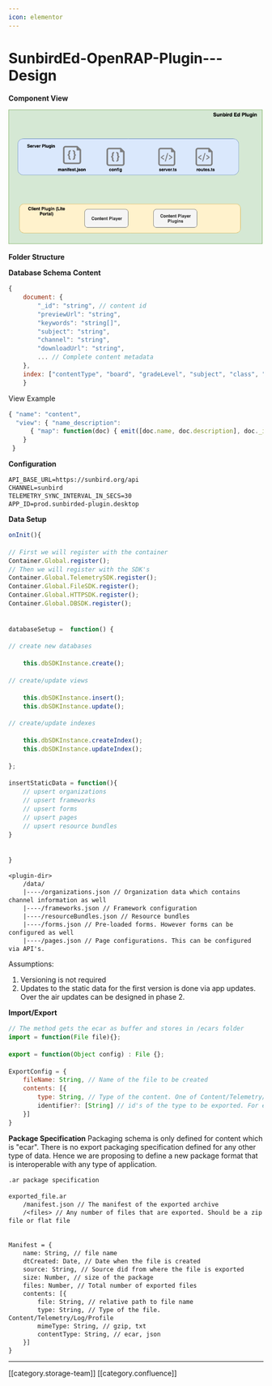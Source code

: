```yaml
---
icon: elementor
---
```


# SunbirdEd-OpenRAP-Plugin---Design

**Component View**

![](../../../../../../Design/sbdesign-ed-td-arch2/images/storage/openrap-sunbirded-plugin-Page-2.png)

**Folder Structure**

**Database Schema** **Content**

```js
{
	document: {
    	"_id": "string", // content id
    	"previewUrl": "string",
    	"keywords": "string[]",
    	"subject": "string",
	    "channel": "string",
    	"downloadUrl": "string",
        ... // Complete content metadata
	},
	index: ["contentType", "board", "gradeLevel", "subject", "class", "keywords"]
	}

```

View Example

```js
{ "name": "content", 
  "view": { "name_description": 
      { "map": function(doc) { emit([doc.name, doc.description], doc._id); } } 
    }
 }
```

**Configuration**

```
API_BASE_URL=https://sunbird.org/api
CHANNEL=sunbird
TELEMETRY_SYNC_INTERVAL_IN_SECS=30
APP_ID=prod.sunbirded-plugin.desktop
```

**Data Setup**

```js
onInit(){

// First we will register with the container
Container.Global.register();
// Then we will register with the SDK's 
Container.Global.TelemetrySDK.register();
Container.Global.FileSDK.register();
Container.Global.HTTPSDK.register();
Container.Global.DBSDK.register();


databaseSetup =  function() {

// create new databases

	this.dbSDKInstance.create();

// create/update views 

	this.dbSDKInstance.insert();
	this.dbSDKInstance.update();

// create/update indexes

	this.dbSDKInstance.createIndex();
	this.dbSDKInstance.updateIndex();
	
};

insertStaticData = function(){
	// upsert organizations
	// upsert frameworks
	// upsert forms
	// upsert pages
	// upsert resource bundles
}


}
```

```
<plugin-dir>
	/data/
	|----/organizations.json // Organization data which contains channel information as well
	|----/frameworks.json // Framework configuration
	|----/resourceBundles.json // Resource bundles
	|----/forms.json // Pre-loaded forms. However forms can be configured as well
	|----/pages.json // Page configurations. This can be configured via API's.
```

Assumptions:

1. Versioning is not required
2. Updates to the static data for the first version is done via app updates. Over the air updates can be designed in phase 2.

**Import/Export**

```js
// The method gets the ecar as buffer and stores in /ecars folder
import = function(File file){};

export = function(Object config) : File {};

ExportConfig = {
	fileName: String, // Name of the file to be created
	contents: [{
		type: String, // Type of the content. One of Content/Telemetry/Log/Profile
		identifier?: [String] // id's of the type to be exported. For ex: list of content ids, profile, telemetry packet id etc. If left blank all data is exported
	}]
}
```

**Package Specification** Packaging schema is only defined for content which is "ecar". There is no export packaging specification defined for any other type of data. Hence we are proposing to define a new package format that is interoperable with any type of application.

```
.ar package specification

exported_file.ar
	/manifest.json // The manifest of the exported archive
	/<files> // Any number of files that are exported. Should be a zip file or flat file


Manifest = {
	name: String, // file name
	dtCreated: Date, // Date when the file is created
	source: String, // Source did from where the file is exported
	size: Number, // size of the package
	files: Number, // Total number of exported files
	contents: [{
		file: String, // relative path to file name
		type: String, // Type of the file. Content/Telemetry/Log/Profile
		mimeType: String, // gzip, txt
		contentType: String, // ecar, json
	}]
}
```

***

\[\[category.storage-team]] \[\[category.confluence]]
